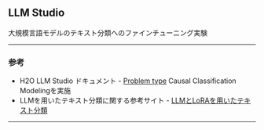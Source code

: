 ## LLM Studio
大規模言語モデルのテキスト分類へのファインチューニング実験

***
### 参考
- H2O LLM Studio ドキュメント - [Problem type](https://docs.h2o.ai/h2o-llmstudio/guide/experiments/experiment-settings#problem-type) Causal Classification Modelingを実施
- LLMを用いたテキスト分類に関する参考サイト - [LLMとLoRAを用いたテキスト分類](https://github.com/hppRC/llm-lora-classification)

***

